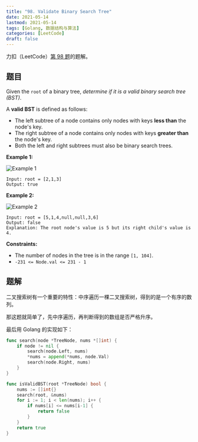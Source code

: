 ```yaml
---
title: "98. Validate Binary Search Tree"
date: 2021-05-14
lastmod: 2021-05-14
tags: [Golang, 数据结构与算法]
categories: [LeetCode]
draft: false
---
```


力扣（LeetCode）[第 98 题](https://leetcode-cn.com/problems/validate-binary-search-tree)的题解。

<!--more-->

## 题目

Given the `root` of a binary tree, _determine if it is a valid binary search tree (BST)_.

A **valid BST** is defined as follows:

- The left subtree of a node contains only nodes with keys **less than** the node's key.
- The right subtree of a node contains only nodes with keys **greater than** the node's key.
- Both the left and right subtrees must also be binary search trees.

**Example 1:**

![Example 1](images/leetcode/daily/98-validate-binary-search-tree/tree1.jpg)

```text
Input: root = [2,1,3]
Output: true
```

**Example 2:**

![Example 2](images/leetcode/daily/98-validate-binary-search-tree/tree2.jpg)

```text
Input: root = [5,1,4,null,null,3,6]
Output: false
Explanation: The root node's value is 5 but its right child's value is 4.
```

**Constraints:**

- The number of nodes in the tree is in the range `[1, 104]`.
- `-231 <= Node.val <= 231 - 1`

## 题解

二叉搜索树有一个重要的特性：中序遍历一棵二叉搜索树，得到的是一个有序的数列。

那这题就简单了，先中序遍历，再判断得到的数组是否严格升序。

最后用 Golang 的实现如下：

```go
func search(node *TreeNode, nums *[]int) {
    if node != nil {
        search(node.Left, nums)
        *nums = append(*nums, node.Val)
        search(node.Right, nums)
    }
}

func isValidBST(root *TreeNode) bool {
    nums := []int{}
    search(root, &nums)
    for i := 1; i < len(nums); i++ {
        if nums[i] <= nums[i-1] {
            return false
        }
    }
    return true
}
```
